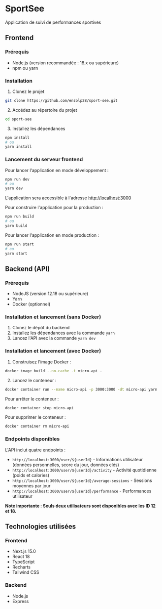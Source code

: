 # SportSee

Application de suivi de performances sportives

## Frontend

### Prérequis

- Node.js (version recommandée : 18.x ou supérieure)
- npm ou yarn

### Installation

1. Clonez le projet
```bash
git clone https://github.com/enzolp28/sport-see.git
```

2. Accédez au répertoire du projet
```bash
cd sport-see
```

3. Installez les dépendances
```bash
npm install
# ou
yarn install
```

### Lancement du serveur frontend

Pour lancer l'application en mode développement :
```bash
npm run dev
# ou
yarn dev
```

L'application sera accessible à l'adresse [http://localhost:3000](http://localhost:3000)

Pour construire l'application pour la production :
```bash
npm run build
# ou
yarn build
```

Pour lancer l'application en mode production :
```bash
npm run start
# ou
yarn start
```

## Backend (API)

### Prérequis

- NodeJS (version 12.18 ou supérieure)
- Yarn
- Docker (optionnel)

### Installation et lancement (sans Docker)

1. Clonez le dépôt du backend
2. Installez les dépendances avec la commande `yarn`
3. Lancez l'API avec la commande `yarn dev`

### Installation et lancement (avec Docker)

1. Construisez l'image Docker :
```bash
docker image build --no-cache -t micro-api .
```

2. Lancez le conteneur :
```bash
docker container run --name micro-api -p 3000:3000 -dt micro-api yarn
```

Pour arrêter le conteneur :
```bash
docker container stop micro-api
```

Pour supprimer le conteneur :
```bash
docker container rm micro-api
```

### Endpoints disponibles

L'API inclut quatre endpoints :

- `http://localhost:3000/user/${userId}` - Informations utilisateur (données personnelles, score du jour, données clés)
- `http://localhost:3000/user/${userId}/activity` - Activité quotidienne (poids et calories)
- `http://localhost:3000/user/${userId}/average-sessions` - Sessions moyennes par jour
- `http://localhost:3000/user/${userId}/performance` - Performances utilisateur

**Note importante : Seuls deux utilisateurs sont disponibles avec les ID 12 et 18.**

## Technologies utilisées

### Frontend
- Next.js 15.0
- React 18
- TypeScript
- Recharts
- Tailwind CSS

### Backend
- Node.js
- Express
